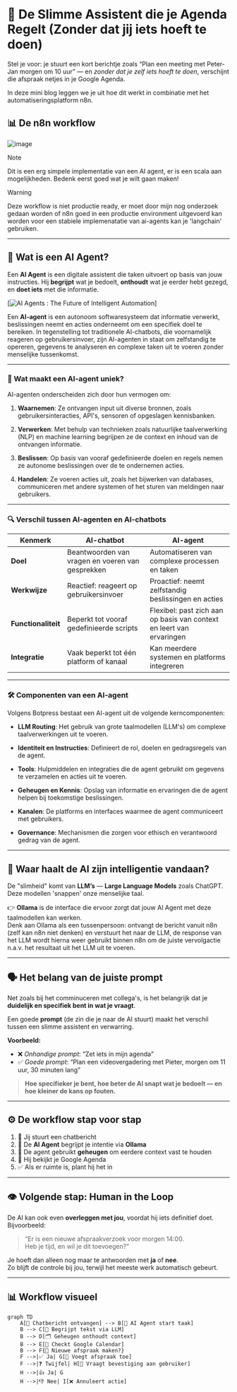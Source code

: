 # 🧠 De Slimme Assistent die je Agenda Regelt (Zonder dat jij iets hoeft te doen)

Stel je voor: je stuurt een kort berichtje zoals “Plan een meeting met Peter-Jan morgen om 10 uur” — en *zonder dat je zelf iets hoeft te doen*, verschijnt die afspraak netjes in je Google Agenda.

In deze mini blog leggen we je uit hoe dit werkt in combinatie met het automatiseringsplatform n8n.

## 📊 De n8n workflow
![image](https://github.com/user-attachments/assets/2eb8a85f-4ccc-4120-a2e1-152a7a804cc2)

> [!Note]
> Dit is een erg simpele implementatie van een AI agent, er is een scala aan mogelijkheden. Bedenk eerst goed wat je wilt gaan maken!

> [!Warning]
> Deze workflow is niet productie ready, er moet door mijn nog onderzoek gedaan worden of n8n goed in een productie environment uitgevoerd kan worden voor een stabiele implemenatatie van ai-agents kan je 'langchain' gebruiken.
---

## 🤖 Wat is een AI Agent?

Een **AI Agent** is een digitale assistent die taken uitvoert op basis van jouw instructies. Hij **begrijpt** wat je bedoelt, **onthoudt** wat je eerder hebt gezegd, en **doet iets** met die informatie.

[![AI Agents : The Future of Intelligent Automation](https://i.ytimg.com/vi/eHEHE2fpnWQ/maxresdefault.jpg)]

Een **AI-agent** is een autonoom softwaresysteem dat informatie verwerkt, beslissingen neemt en acties onderneemt om een specifiek doel te bereiken. In tegenstelling tot traditionele AI-chatbots, die voornamelijk reageren op gebruikersinvoer, zijn AI-agenten in staat om zelfstandig te opereren, gegevens te analyseren en complexe taken uit te voeren zonder menselijke tussenkomst.

---

### 🧠 Wat maakt een AI-agent uniek?

AI-agenten onderscheiden zich door hun vermogen om:

1. **Waarnemen**: Ze ontvangen input uit diverse bronnen, zoals gebruikersinteracties, API's, sensoren of opgeslagen kennisbanken.

2. **Verwerken**: Met behulp van technieken zoals natuurlijke taalverwerking (NLP) en machine learning begrijpen ze de context en inhoud van de ontvangen informatie.

3. **Beslissen**: Op basis van vooraf gedefinieerde doelen en regels nemen ze autonome beslissingen over de te ondernemen acties.

4. **Handelen**: Ze voeren acties uit, zoals het bijwerken van databases, communiceren met andere systemen of het sturen van meldingen naar gebruikers.

---

### 🔍 Verschil tussen AI-agenten en AI-chatbots

| Kenmerk             | AI-chatbot                                       | AI-agent                                                             
| ------------------- | ------------------------------------------------ | --------------------------------------------------------------------
| **Doel**            | Beantwoorden van vragen en voeren van gesprekken | Automatiseren van complexe processen en taken                       
| **Werkwijze**       | Reactief: reageert op gebruikersinvoer           | Proactief: neemt zelfstandig beslissingen en acties                
| **Functionaliteit** | Beperkt tot vooraf gedefinieerde scripts         | Flexibel: past zich aan op basis van context en leert van ervaringen 
| **Integratie**      | Vaak beperkt tot één platform of kanaal          | Kan meerdere systemen en platforms integreren                        

---

### 🛠️ Componenten van een AI-agent

Volgens Botpress bestaat een AI-agent uit de volgende kerncomponenten:

* **LLM Routing**: Het gebruik van grote taalmodellen (LLM's) om complexe taalverwerkingen uit te voeren.

* **Identiteit en Instructies**: Definieert de rol, doelen en gedragsregels van de agent.

* **Tools**: Hulpmiddelen en integraties die de agent gebruikt om gegevens te verzamelen en acties uit te voeren.

* **Geheugen en Kennis**: Opslag van informatie en ervaringen die de agent helpen bij toekomstige beslissingen.

* **Kanalen**: De platforms en interfaces waarmee de agent communiceert met gebruikers.

* **Governance**: Mechanismen die zorgen voor ethisch en verantwoord gedrag van de agent.&#x20;


---

## 🧠 Waar haalt de AI zijn intelligentie vandaan?

De "slimheid" komt van **LLM’s** — **Large Language Models** zoals ChatGPT. Deze modellen 'snappen' onze menselijke taal.

👉 **Ollama** is de interface die ervoor zorgt dat jouw AI Agent met deze taalmodellen kan werken.  
Denk aan Ollama als een tussenpersoon: ontvangt de bericht vanuit n8n (zelf kan n8n niet denken) en verstuurt het naar de LLM, de response van het LLM wordt hierna weer gebruikt binnen n8n om de juiste vervolgactie n.a.v. het resultaat uit het LLM uit te voeren.

---

## 🗣️ Het belang van de juiste **prompt**

Net zoals bij het comminuceren met collega's, is het belangrijk dat je **duidelijk en specifiek bent in wat je vraagt**.

Een goede **prompt** (de zin die je naar de AI stuurt) maakt het verschil tussen een slimme assistent en verwarring.

**Voorbeeld:**

- ❌ *Onhandige prompt*: “Zet iets in mijn agenda”  
- ✅ *Goede prompt*: “Plan een videovergadering met Pieter, morgen om 11 uur, 30 minuten lang”

> **Hoe specifieker je bent, hoe beter de AI snapt wat je bedoelt — en hoe kleiner de kans op fouten.**

---

## ⚙️ De workflow stap voor stap

1. 📩 Jij stuurt een chatbericht
2. 🤖 De **AI Agent** begrijpt je intentie via **Ollama**
3. 🧠 De agent gebruikt **geheugen** om eerdere context vast te houden
4. 📅 Hij bekijkt je Google Agenda
5. ✅ Als er ruimte is, plant hij het in

---

## 👁️ Volgende stap: **Human in the Loop**

De AI kan ook even **overleggen met jou**, voordat hij iets definitief doet.  
Bijvoorbeeld:

> “Er is een nieuwe afspraakverzoek voor morgen 14:00.  
> Heb je tijd, en wil je dit toevoegen?”

Je hoeft dan alleen nog maar te antwoorden met **ja** of **nee**.  
Zo blijft de controle bij jou, terwijl het meeste werk automatisch gebeurt.

---

## 📊 Workflow visueel 

```mermaid
graph TD
    A[💬 Chatbericht ontvangen] --> B[🤖 AI Agent start taak]
    B --> C[🧠 Begrijpt tekst via LLM]
    B --> D[🗂️ Geheugen onthoudt context]
    B --> E[📅 Checkt Google Calendar]
    B --> F{📝 Nieuwe afspraak maken?}
    F -->|✅ Ja| G[📆 Voegt afspraak toe]
    F -->|❓ Twijfel| H[🙋 Vraagt bevestiging aan gebruiker]
    H -->|👍 Ja| G
    H -->|👎 Nee| I[❌ Annuleert actie]
```
